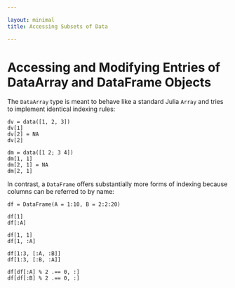 ```yaml
---

layout: minimal
title: Accessing Subsets of Data

---
```


# Accessing and Modifying Entries of DataArray and DataFrame Objects

The `DataArray` type is meant to behave like a standard Julia `Array` and
tries to implement identical indexing rules:

    dv = data([1, 2, 3])
    dv[1]
    dv[2] = NA
    dv[2]

    dm = data([1 2; 3 4])
    dm[1, 1]
    dm[2, 1] = NA
    dm[2, 1]

In contrast, a `DataFrame` offers substantially more forms of indexing
because columns can be referred to by name:

    df = DataFrame(A = 1:10, B = 2:2:20)

    df[1]
    df[:A]

    df[1, 1]
    df[1, :A]

    df[1:3, [:A, :B]]
    df[1:3, [:B, :A]]

    df[df[:A] % 2 .== 0, :]
    df[df[:B] % 2 .== 0, :]

